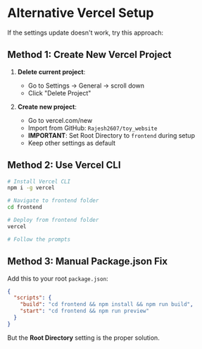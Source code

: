 # Alternative Vercel Setup

If the settings update doesn't work, try this approach:

## Method 1: Create New Vercel Project

1. **Delete current project**:
   - Go to Settings → General → scroll down
   - Click "Delete Project"

2. **Create new project**:
   - Go to vercel.com/new
   - Import from GitHub: `Rajesh2607/toy_website`
   - **IMPORTANT**: Set Root Directory to `frontend` during setup
   - Keep other settings as default

## Method 2: Use Vercel CLI

```bash
# Install Vercel CLI
npm i -g vercel

# Navigate to frontend folder
cd frontend

# Deploy from frontend folder
vercel

# Follow the prompts
```

## Method 3: Manual Package.json Fix

Add this to your root `package.json`:

```json
{
  "scripts": {
    "build": "cd frontend && npm install && npm run build",
    "start": "cd frontend && npm run preview"
  }
}
```

But the **Root Directory** setting is the proper solution.
